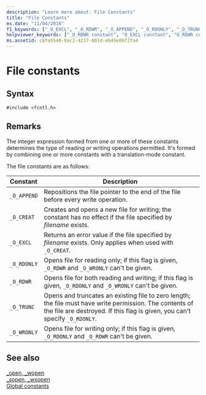 ```yaml
---
description: "Learn more about: File Constants"
title: "File Constants"
ms.date: "11/04/2016"
f1_keywords: ["_O_EXCL", "_O_RDWR", "_O_APPEND", "_O_RDONLY", "_O_TRUNC", "_O_CREAT", "_O_WRONLY"]
helpviewer_keywords: ["_O_RDWR constant", "O_EXCL constant", "O_RDWR constant", "O_WRONLY constant", "O_APPEND constant", "O_CREAT constant", "_O_CREAT constant", "_O_APPEND constant", "_O_EXCL constant", "O_TRUNC constant", "_O_RDONLY constant", "_O_TRUNC constant", "O_RDONLY constant", "_O_WRONLY constant"]
ms.assetid: c8fa5548-9ac2-4217-801d-eb45e86f2fa4
---
```

# File constants

## Syntax

```
#include <fcntl.h>
```

## Remarks

The integer expression formed from one or more of these constants determines the type of reading or writing operations permitted. It's formed by combining one or more constants with a translation-mode constant.

The file constants are as follows:

|Constant|Description|
|-|-|
| `_O_APPEND`  | Repositions the file pointer to the end of the file before every write operation.  |
| `_O_CREAT`  | Creates and opens a new file for writing; the constant has no effect if the file specified by *filename* exists.  |
| `_O_EXCL`  | Returns an error value if the file specified by *filename* exists. Only applies when used with `_O_CREAT`.  |
| `_O_RDONLY`  | Opens file for reading only; if this flag is given, `_O_RDWR` and `_O_WRONLY` can't be given.  |
| `_O_RDWR`  | Opens file for both reading and writing; if this flag is given, `_O_RDONLY` and `_O_WRONLY` can't be given.  |
| `_O_TRUNC`  | Opens and truncates an existing file to zero length; the file must have write permission. The contents of the file are destroyed. If this flag is given, you can't specify `_O_RDONLY`.  |
| `_O_WRONLY`  | Opens file for writing only; if this flag is given, `_O_RDONLY` and `_O_RDWR` can't be given.  |

## See also

[_open, _wopen](./reference/open-wopen.md)\
[_sopen, _wsopen](./reference/sopen-wsopen.md)\
[Global constants](./global-constants.md)

